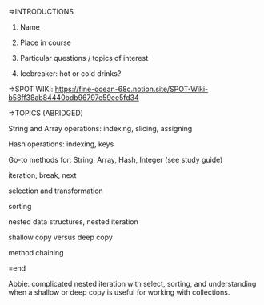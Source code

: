 =>INTRODUCTIONS

1. Name

2. Place in course

3. Particular questions / topics of interest

4. Icebreaker: hot or cold drinks?

  

=>SPOT WIKI: https://fine-ocean-68c.notion.site/SPOT-Wiki-b58ff38ab84440bdb96797e59ee5fd34

  

=>TOPICS (ABRIDGED)

String and Array operations: indexing, slicing, assigning

Hash operations: indexing, keys

Go-to methods for: String, Array, Hash, Integer (see study guide)

iteration, break, next

selection and transformation

sorting

nested data structures, nested iteration

shallow copy versus deep copy

method chaining

  

=end

Abbie:
complicated nested iteration with select, sorting, and understanding when a shallow or deep copy is useful for working with collections.